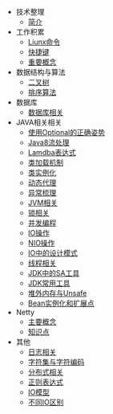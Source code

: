 - 技术整理
  - [简介](/)
- 工作积累
  - [Liunx命令](Linux命令.md)
  - [快捷键](快捷键.md)
  - [重要概念](重要概念.md)
- 数据结构与算法
  - [二叉树](技术整理/数据结构与算法/二叉树.md)
  - [排序算法](技术整理/数据结构与算法/排序算法.md)
- 数据库
    - [数据库相关](技术整理/数据库/数据库相关.md)
- JAVA相关相关
  - [使用Optional的正确姿势](技术整理/JAVA相关/使用Optional的正确姿势.md)
  - [Java8流处理](技术整理/JAVA相关/Java8流处理.md)
  - [Lamdba表达式](技术整理/JAVA相关/Lamdba表达式.md)
  - [类加载机制](技术整理/JAVA相关/类加载机制.md)
  - [类实例化](技术整理/JAVA相关/类实例化.md)
  - [动态代理](技术整理/JAVA相关/动态代理.md)
  - [异常梳理](技术整理/JAVA相关/异常梳理.md)
  - [JVM相关](技术整理/JAVA相关/JVM相关.md)
  - [锁相关](技术整理/JAVA相关/锁相关.md)
  - [并发编程](技术整理/JAVA相关/并发编程.md)
  - [IO操作](技术整理/JAVA相关/IO操作.md)
  - [NIO操作](技术整理/JAVA相关/NIO.md)
  - [IO中的设计模式](技术整理/JAVA相关/IO中的设计模式.md)
  - [线程相关](技术整理/JAVA相关/多线程.md)
  - [JDK中的SA工具](技术整理/JAVA相关/JDK中的SA工具.md)
  - [JDK常用工具](技术整理/JAVA相关/JDK常用工具.md)
  - [堆外内存与Unsafe](技术整理/JAVA相关/堆外内存与Unsafe.md)
  - [Bean实例化和扩展点](技术整理/JAVA相关/SpringBean实例化和扩展点.md)
- Netty
  - [主要概念](技术整理/Netty/主要概念.md)
  - [知识点](技术整理/Netty/知识点.md)
- 其他
    - [日志相关](技术整理/其他/日志相关.md)
    - [字符集与字符编码](技术整理/其他/字符集与字符编码.md)
    - [分布式相关](技术整理/其他/分布式概念.md)
    - [正则表达式](技术整理/其他/正则表达式.md)
    - [IO模型](技术整理/其他/IO模型.md)
    - [不同IO区别](技术整理/其他/不同IO区别.md)
